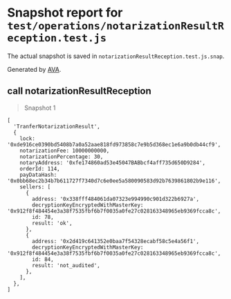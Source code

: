 # Snapshot report for `test/operations/notarizationResultReception.test.js`

The actual snapshot is saved in `notarizationResultReception.test.js.snap`.

Generated by [AVA](https://ava.li).

## call notarizationResultReception

> Snapshot 1

    [
      'TranferNotarizationResult',
      {
        lock: '0xde916ce0390bd5408b7a0a52aae818fd973858c7e9b5d368ec1e6a9b0db44cf9',
        notarizationFee: 10000000000,
        notarizationPercentage: 30,
        notaryAddress: '0xfe174860ad53e45047BABbcf4aff735d650D9284',
        orderId: 114,
        payDataHash: '0x0bb68ec2b34b7b611727f7340d7c6e0ee5a580090583d92b7639861802b9e116',
        sellers: [
          {
            address: '0x338fff484061da07323e994990c901d322b6927a',
            decryptionKeyEncryptedWithMasterKey: '0x912f8f484454e3a38f7535fbf6b7f0035a0fe27c028163348965eb9369fcca8c',
            id: 78,
            result: 'ok',
          },
          {
            address: '0x2d419c641352e0baa7f54328ecabf58c5e4a56f1',
            decryptionKeyEncryptedWithMasterKey: '0x912f8f484454e3a38f7535fbf6b7f0035a0fe27c028163348965eb9369fcca8c',
            id: 84,
            result: 'not_audited',
          },
        ],
      },
    ]
